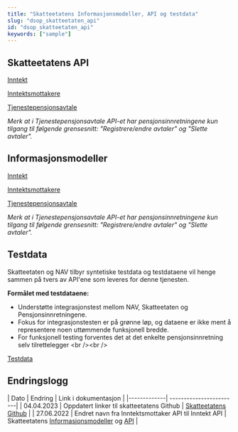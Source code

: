 ```yaml
---
title: "Skatteetatens Informasjonsmodeller, API og testdata"
slug: "dsop_skatteetaten_api"
id: "dsop_skatteetaten_api"
keywords: ["sample"]
---
```


## Skatteetatens API

[Inntekt](https://skatteetaten.github.io/api-dokumentasjon/api/inntekt)

[Inntektsmottakere](https://skatteetaten.github.io/api-dokumentasjon/api/tjenestepensjonsavtale?tab=Om+tjenesten)

[Tjenestepensjonsavtale](https://skatteetaten.github.io/api-dokumentasjon/api/tjenestepensjonsavtale?tab=Om+tjenesten)

*Merk at i Tjenestepensjonsavtale API-et har pensjonsinnretningene kun tilgang til følgende grensesnitt: "Registrere/endre avtaler" og "Slette avtaler".*

## Informasjonsmodeller
[Inntekt](https://skatteetaten.github.io/api-dokumentasjon/api/inntekt?tab=Informasjonsmodell)

[Inntektsmottakere](https://skatteetaten.github.io/api-dokumentasjon/api/inntektsmottakere?tab=Informasjonsmodell)

[Tjenestepensjonsavtale](https://skatteetaten.github.io/api-dokumentasjon/api/tjenestepensjonsavtale?tab=Informasjonsmodell)

*Merk at i Tjenestepensjonsavtale API-et har pensjonsinnretningene kun tilgang til følgende grensesnitt: "Registrere/endre avtaler" og "Slette avtaler".*

## Testdata

Skatteetaten og NAV tilbyr syntetiske testdata og testdataene vil henge sammen på tvers av API'ene som leveres for denne tjenesten.

 **Formålet med testdataene:**

- Understøtte integrasjonstest mellom NAV, Skatteetaten og Pensjonsinnretningene.
- Fokus for integrasjonstesten er på grønne løp, og dataene er ikke ment å representere noen uttømmende funksjonell bredde.
- For funksjonell testing forventes det at det enkelte pensjonsinnretning selv tilrettelegger <br \/><br \/>

[Testdata](https://skatteetaten.github.io/api-dokumentasjon/api/tjenestepensjonsavtale?tab=Test)

## Endringslogg

| Dato | Endring | Link i dokumentasjon |
|-------------| ------------------------|
| 04.04.2023 | Oppdatert linker til skatteetatens Github | [Skatteetatens Github](https://skatteetaten.github.io/api-dokumentasjon/) |
| 27.06.2022 | Endret navn fra Inntektsmottaker API til Inntekt API | Skatteetatens [Informasjonsmodeller](https://dokumentasjon.dsop.no/dsop_skatteetaten_api.html#informasjonsmodeller) og [API](https://dokumentasjon.dsop.no/dsop_skatteetaten_api.html#skatteetatens-api) |